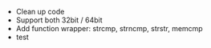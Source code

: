 - Clean up code
- Support both 32bit / 64bit
- Add function wrapper: strcmp, strncmp, strstr, memcmp
- test

